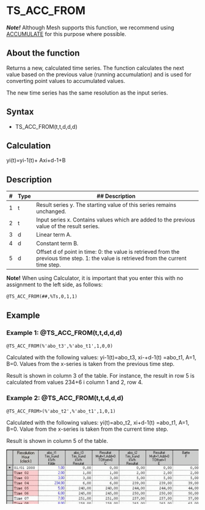 # TS_ACC_FROM
***Note!*** Although Mesh supports this function, we recommend using
[ACCUMULATE](../functions/accumulate.md) for this purpose where possible.

## About the function
Returns a new, calculated time series. The function calculates the next value
based on the previous value (running accumulation) and is used for converting
point values to accumulated values.

  The new time series has the same resolution as the input series.

## Syntax
- TS_ACC_FROM(t,t,d,d,d)


## Calculation
  yi(t)=yi-1(t)+ Axi+d-1+B

## Description



| # | Type | ## Description |
|---|---|---|
| 1 | t | Result series y. The starting value of this series remains unchanged. |
| 2 | t | Input series x. Contains values which are added to the previous value of the result series. |
| 3 | d | Linear term A. |
| 4 | d | Constant term B. |
| 5 | d | Offset d of point in time: 0: the value is retrieved from the previous time step. 1: the value is retrieved from the current time step. |




**Note!** When using Calculator, it is important that you enter this with no
assignment to the left side, as follows:

```
@TS_ACC_FROM(##,%Ts,0,1,1)
```

## Example
### Example 1: @TS_ACC_FROM(t,t,d,d,d) 
```
@TS_ACC_FROM(%'abo_t3',%'abo_t1',1,0,0)
```

Calculated with the following values: yi-1(t)=abo_t3, xi-+d-1(t) =abo_t1, A=1,
B=0. Values from the x-series is taken from the previous time step.

Result is shown in column 3 of the table. For instance, the result in row 5 is
calculated from values 234+6 i column 1 and 2, row 4.

### Example 2: @TS_ACC_FROM(t,t,d,d,d)
```
@TS_ACC_FROM>(%'abo_t2',%'abo_t1',1,0,1)
```

Calculated with the following values: yi(t)=abo_t2, xi+d-1(t) =abo_t1, A=1, B=0.
Value from the x-series is taken from the current time step.

Result is shown in column 5 of the table.

![](Images/ex_ts_acc_from.gif)
